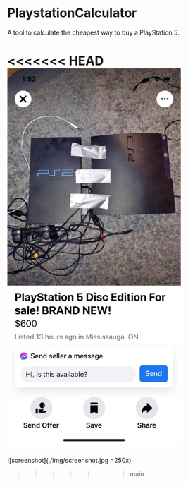 # PlaystationCalculator
A tool to calculate the cheapest way to buy a PlayStation 5.

<<<<<<< HEAD
![screenshot](./img/screenshot.jpg)
=======
![screenshot](./img/screenshot.jpg =250x)
>>>>>>> main
